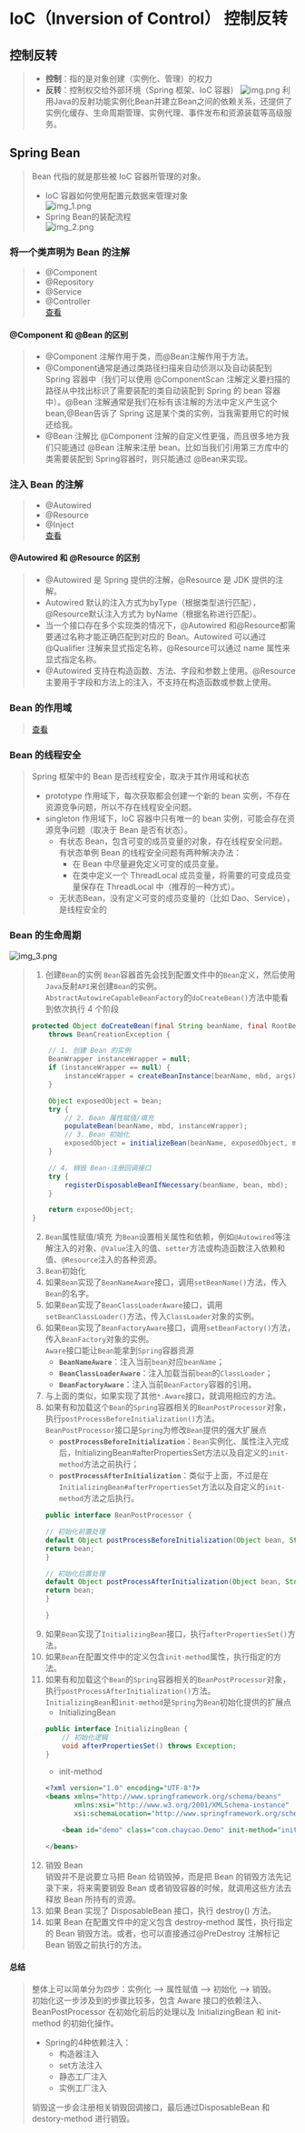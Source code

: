 # IoC（Inversion of Control） 控制反转

## 控制反转
> - **控制**：指的是对象创建（实例化、管理）的权力
> - **反转**：控制权交给外部环境（Spring 框架、IoC 容器）
![img.png](img.png)
> 利用Java的反射功能实例化Bean并建立Bean之间的依赖关系，还提供了实例化缓存、生命周期管理、实例代理、事件发布和资源装载等高级服务。

## Spring Bean
> Bean 代指的就是那些被 IoC 容器所管理的对象。  
> - IoC 容器如何使用配置元数据来管理对象  
> ![img_1.png](img_1.png)  
> - Spring Bean的装配流程  
> ![img_2.png](img_2.png)

### 将一个类声明为 Bean 的注解
> - @Component
> - @Repository
> - @Service
> - @Controller  
> [查看](..%2F01.annotation%2FREADME.md#bean相关注解)
#### @Component 和 @Bean 的区别
> - @Component 注解作用于类，而@Bean注解作用于方法。
> - @Component通常是通过类路径扫描来自动侦测以及自动装配到 Spring 容器中（我们可以使用 @ComponentScan 注解定义要扫描的路径从中找出标识了需要装配的类自动装配到 Spring 的 bean 容器中）。@Bean 注解通常是我们在标有该注解的方法中定义产生这个 bean,@Bean告诉了 Spring 这是某个类的实例，当我需要用它的时候还给我。
> - @Bean 注解比 @Component 注解的自定义性更强，而且很多地方我们只能通过 @Bean 注解来注册 bean。比如当我们引用第三方库中的类需要装配到 Spring容器时，则只能通过 @Bean来实现。
### 注入 Bean 的注解
> - @Autowired
> - @Resource
> - @Inject  
> [查看](..%2F01.annotation%2FREADME.md#bean相关注解)
#### @Autowired 和 @Resource 的区别
> - @Autowired 是 Spring 提供的注解，@Resource 是 JDK 提供的注解。
> - Autowired 默认的注入方式为byType（根据类型进行匹配），@Resource默认注入方式为 byName（根据名称进行匹配）。
> - 当一个接口存在多个实现类的情况下，@Autowired 和@Resource都需要通过名称才能正确匹配到对应的 Bean。Autowired 可以通过 @Qualifier 注解来显式指定名称，@Resource可以通过 name 属性来显式指定名称。
> - @Autowired 支持在构造函数、方法、字段和参数上使用。@Resource 主要用于字段和方法上的注入，不支持在构造函数或参数上使用。

### Bean 的作用域
> [查看](..%2F01.annotation%2FREADME.md#@Scope)

### Bean 的线程安全
> Spring 框架中的 Bean 是否线程安全，取决于其作用域和状态
> - prototype 作用域下，每次获取都会创建一个新的 bean 实例，不存在资源竞争问题，所以不存在线程安全问题。
> - singleton 作用域下，IoC 容器中只有唯一的 bean 实例，可能会存在资源竞争问题（取决于 Bean 是否有状态）。
>   - 有状态 Bean，包含可变的成员变量的对象，存在线程安全问题。  
>     有状态单例 Bean 的线程安全问题有两种解决办法：
>       - 在 Bean 中尽量避免定义可变的成员变量。
>       - 在类中定义一个 ThreadLocal 成员变量，将需要的可变成员变量保存在 ThreadLocal 中（推荐的一种方式）。
>   - 无状态Bean，没有定义可变的成员变量的（比如 Dao、Service），是线程安全的

### Bean 的生命周期
![img_3.png](img_3.png)
> 1. 创建`Bean`的实例
> `Bean`容器首先会找到配置文件中的`Bean`定义，然后使用`Java`反射`API`来创建`Bean`的实例。  
> `AbstractAutowireCapableBeanFactory`的`doCreateBean()`方法中能看到依次执行 4 个阶段
> ```java
> protected Object doCreateBean(final String beanName, final RootBeanDefinition mbd, final @Nullable Object[] args)
>     throws BeanCreationException {
>
>     // 1. 创建 Bean 的实例
>     BeanWrapper instanceWrapper = null;
>     if (instanceWrapper == null) {
>         instanceWrapper = createBeanInstance(beanName, mbd, args);
>     }
>
>     Object exposedObject = bean;
>     try {
>         // 2. Bean 属性赋值/填充
>         populateBean(beanName, mbd, instanceWrapper);
>         // 3. Bean 初始化
>         exposedObject = initializeBean(beanName, exposedObject, mbd);
>     }
>
>     // 4. 销毁 Bean-注册回调接口
>     try {
>         registerDisposableBeanIfNecessary(beanName, bean, mbd);
>     }
>
>     return exposedObject;
> }
> ```
> 2. `Bean`属性赋值/填充
> 为`Bean`设置相关属性和依赖，例如`@Autowired`等注解注入的对象、`@Value`注入的值、`setter`方法或构造函数注入依赖和值、`@Resource`注入的各种资源。
> 3. `Bean`初始化
>   1. 如果`Bean`实现了`BeanNameAware`接口，调用`setBeanName()`方法，传入`Bean`的名字。
>   2. 如果`Bean`实现了`BeanClassLoaderAware`接口，调用`setBeanClassLoader()`方法，传入`ClassLoader`对象的实例。
>   3. 如果`Bean`实现了`BeanFactoryAware`接口，调用`setBeanFactory()`方法，传入`BeanFactory`对象的实例。  
>      `Aware`接口能让`Bean`能拿到`Spring`容器资源
>      - **`BeanNameAware`**：注入当前`bean`对应`beanName`；
>      - **`BeanClassLoaderAware`**：注入加载当前`bean`的`ClassLoader`；
>      - **`BeanFactoryAware`**：注入当前`BeanFactory`容器的引用。
>   4. 与上面的类似，如果实现了其他`*.Aware`接口，就调用相应的方法。
>   5. 如果有和加载这个`Bean`的`Spring`容器相关的`BeanPostProcessor`对象，执行`postProcessBeforeInitialization()`方法。  
>      `BeanPostProcessor`接口是`Spring`为修改`Bean`提供的强大扩展点
>      - **`postProcessBeforeInitialization`**：`Bean`实例化、属性注入完成后，InitializingBean#afterPropertiesSet方法以及自定义的`init-method`方法之前执行；
>      - **`postProcessAfterInitialization`**：类似于上面，不过是在`InitializingBean#afterPropertiesSet`方法以及自定义的`init-method`方法之后执行。
>      ```java
>      public interface BeanPostProcessor {
>
>      // 初始化前置处理
>      default Object postProcessBeforeInitialization(Object bean, String beanName) throws BeansException {
>      return bean;
>      }
>
>      // 初始化后置处理
>      default Object postProcessAfterInitialization(Object bean, String beanName) throws BeansException {
>      return bean;
>      }
>
>      }
>      ```
>   6. 如果`Bean`实现了`InitializingBean`接口，执行`afterPropertiesSet()`方法。
>   7. 如果`Bean`在配置文件中的定义包含`init-method`属性，执行指定的方法。
>   8. 如果有和加载这个`Bean`的`Spring`容器相关的`BeanPostProcessor`对象，执行`postProcessAfterInitialization()`方法。  
>      `InitializingBean`和`init-method`是`Spring`为`Bean`初始化提供的扩展点
>      - InitializingBean
>      ```java
>      public interface InitializingBean {
>          // 初始化逻辑
>          void afterPropertiesSet() throws Exception;
>      }
>      ```
>      - init-method
>      ```xml
>      <?xml version="1.0" encoding="UTF-8"?>
>      <beans xmlns="http://www.springframework.org/schema/beans"
>             xmlns:xsi="http://www.w3.org/2001/XMLSchema-instance"
>             xsi:schemaLocation="http://www.springframework.org/schema/beans http://www.springframework.org/schema/beans/spring-beans.xsd">
>
>          <bean id="demo" class="com.chaycao.Demo" init-method="init()"/>
>
>      </beans>
>      ```
> 4. 销毁 Bean  
> 销毁并不是说要立马把 Bean 给销毁掉，而是把 Bean 的销毁方法先记录下来，将来需要销毁 Bean 或者销毁容器的时候，就调用这些方法去释放 Bean 所持有的资源。
>   1. 如果 Bean 实现了 DisposableBean 接口，执行 destroy() 方法。
>   2. 如果 Bean 在配置文件中的定义包含 destroy-method 属性，执行指定的 Bean 销毁方法。或者，也可以直接通过@PreDestroy 注解标记 Bean 销毁之前执行的方法。
#### 总结
> 整体上可以简单分为四步：实例化 —> 属性赋值 —> 初始化 —> 销毁。  
> 初始化这一步涉及到的步骤比较多，包含 Aware 接口的依赖注入、BeanPostProcessor 在初始化前后的处理以及 InitializingBean 和 init-method 的初始化操作。  
> - Spring的4种依赖注入：
>   - 构造器注入
>   - set方法注入
>   - 静态工厂注入
>   - 实例工厂注入  
>
> 销毁这一步会注册相关销毁回调接口，最后通过DisposableBean 和 destory-method 进行销毁。









